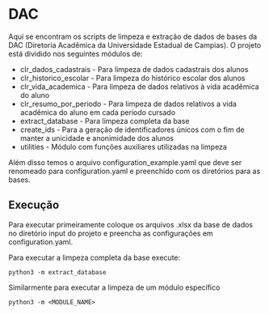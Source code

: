 # DAC

Aqui se encontram os scripts de limpeza e extração de dados de bases da DAC (Diretoria Acadêmica da Universidade Estadual de Campias). O projeto está dividido nos seguintes módulos de:

- clr_dados_cadastrais - Para limpeza de dados cadastrais dos alunos
- clr_historico_escolar - Para limpeza do histórico escolar dos alunos
- clr_vida_academica - Para limpeza de dados relativos à vida acadêmica do aluno
- clr_resumo_por_periodo - Para limpeza de dados relativos a vida acadêmica do aluno em cada período cursado
- extract_database - Para limpeza completa da base
- create_ids - Para a geração de identificadores únicos com o fim de manter a unicidade e anonimidade dos alunos
- utilities - Módulo com funções auxiliares utilizadas na limpeza

Além disso temos o arquivo configuration_example.yaml que deve ser renomeado para configuration.yaml e preenchido com os diretórios para as bases.

## Execução
Para executar primeiramente coloque os arquivos .xlsx da base de dados no diretório input do projeto e preencha as configurações em configuration.yaml.


Para executar a limpeza completa da base execute:
```
python3 -m extract_database
```

Similarmente para executar a limpeza de um módulo específico
```
python3 -m <MODULE_NAME>
```